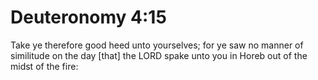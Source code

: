 # Deuteronomy 4:15

Take ye therefore good heed unto yourselves; for ye saw no manner of similitude on the day [that] the LORD spake unto you in Horeb out of the midst of the fire: